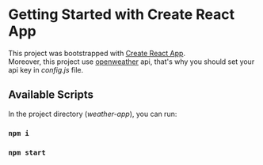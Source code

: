 # Getting Started with Create React App

This project was bootstrapped with [Create React App](https://github.com/facebook/create-react-app). <br> Moreover, this project use [openweather](https://openweathermap.org) api, that's why you should set your api key in _config.js_ file.

## Available Scripts

In the project directory (_weather-app_), you can run:

### `npm i`

### `npm start`


